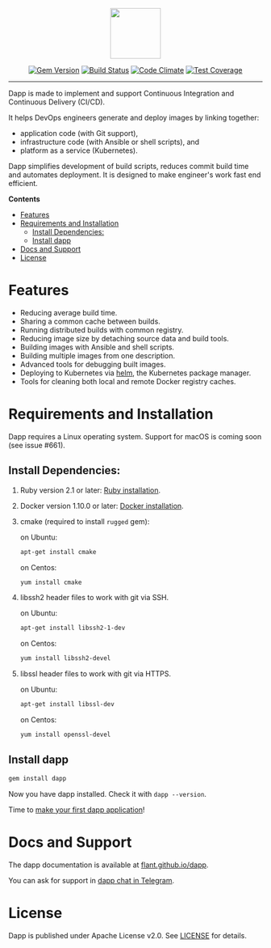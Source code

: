 <p align="center">
  <img src="https://github.com/flant/dapp/raw/master/logo.png" style="max-height:100%;" height="100">
</p>
<p align="center">
  <a href="https://badge.fury.io/rb/dapp"><img alt="Gem Version" src="https://badge.fury.io/rb/dapp.svg" style="max-width:100%;"></a>
  <a href="https://travis-ci.org/flant/dapp"><img alt="Build Status" src="https://travis-ci.org/flant/dapp.svg" style="max-width:100%;"></a>
  <a href="https://codeclimate.com/github/flant/dapp"><img alt="Code Climate" src="https://codeclimate.com/github/flant/dapp/badges/gpa.svg" style="max-width:100%;"></a>
  <a href="https://codeclimate.com/github/flant/dapp/coverage"><img alt="Test Coverage" src="https://codeclimate.com/github/flant/dapp/badges/coverage.svg" style="max-width:100%;"></a>
</p>

___

Dapp is made to implement and support Continuous Integration and Continuous Delivery (CI/CD).

It helps DevOps engineers generate and deploy images by linking together:

- application code (with Git support),
- infrastructure code (with Ansible or shell scripts), and
- platform as a service (Kubernetes).

Dapp simplifies development of build scripts, reduces commit build time and automates deployment.
It is designed to make engineer's work fast end efficient.

<!-- START doctoc generated TOC please keep comment here to allow auto update -->
<!-- DON'T EDIT THIS SECTION, INSTEAD RE-RUN doctoc TO UPDATE -->
**Contents**

- [Features](#features)
- [Requirements and Installation](#requirements-and-installation)
  - [Install Dependencies:](#install-dependencies)
  - [Install dapp](#install-dapp)
- [Docs and Support](#docs-and-support)
- [License](#license)

<!-- END doctoc generated TOC please keep comment here to allow auto update -->

# Features

* Reducing average build time.
* Sharing a common cache between builds.
* Running distributed builds with common registry.
* Reducing image size by detaching source data and build tools.
* Building images with Ansible and shell scripts.
* Building multiple images from one description.
* Advanced tools for debugging built images.
* Deploying to Kubernetes via [helm](https://helm.sh/), the Kubernetes package manager.
* Tools for cleaning both local and remote Docker registry caches.

# Requirements and Installation

Dapp requires a Linux operating system.
Support for macOS is coming soon (see issue #661).

## Install Dependencies:

1.  Ruby version 2.1 or later: 
    [Ruby installation](https://www.ruby-lang.org/en/documentation/installation/).

1.  Docker version 1.10.0 or later:
    [Docker installation](https://docs.docker.com/engine/installation/).    

1.  сmake (required to install `rugged` gem):

    on Ubuntu:

    ```bash
    apt-get install cmake
    ```

    on Centos:
    
    ```bash
    yum install cmake
    ```


1.  libssh2 header files to work with git via SSH.

    on Ubuntu:

    ```bash
    apt-get install libssh2-1-dev
    ```

    on Centos:
    
    ```bash
    yum install libssh2-devel
    ```

1.  libssl header files to work with git via HTTPS.

    on Ubuntu:

    ```bash
    apt-get install libssl-dev
    ```

    on Centos:
    
    ```bash
    yum install openssl-devel
    ```
      
## Install dapp

  ```bash
  gem install dapp
  ```

Now you have dapp installed. Check it with `dapp --version`.

Time to [make your first dapp application](get_started_ansible.html)!

# Docs and Support

The dapp documentation is available at [flant.github.io/dapp](https://flant.github.io/dapp/).

You can ask for support in [dapp chat in Telegram](https://t.me/dapp_ru).

# License

Dapp is published under Apache License v2.0.
See [LICENSE](https://github.com/flant/dapp/blob/master/LICENSE) for details.
